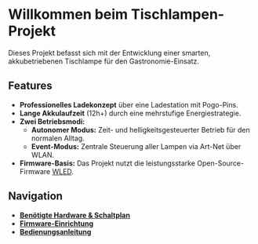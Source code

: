 # Willkommen beim Tischlampen-Projekt

Dieses Projekt befasst sich mit der Entwicklung einer smarten, akkubetriebenen Tischlampe für den Gastronomie-Einsatz.

## Features

- **Professionelles Ladekonzept** über eine Ladestation mit Pogo-Pins.
- **Lange Akkulaufzeit** (12h+) durch eine mehrstufige Energiestrategie.
- **Zwei Betriebsmodi:**
    - **Autonomer Modus:** Zeit- und helligkeitsgesteuerter Betrieb für den normalen Alltag.
    - **Event-Modus:** Zentrale Steuerung aller Lampen via Art-Net über WLAN.
- **Firmware-Basis:** Das Projekt nutzt die leistungsstarke Open-Source-Firmware [WLED](https://kno.wled.ge/).

## Navigation

- **[Benötigte Hardware & Schaltplan](hardware.md)**
- **[Firmware-Einrichtung](firmware.md)**
- **[Bedienungsanleitung](user_guide.md)**
